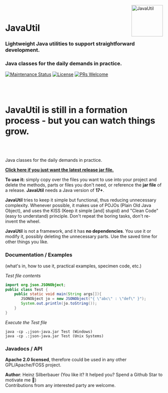 
<img src="https://upload.wikimedia.org/wikipedia/commons/thumb/0/0b/Oxygen480-actions-office-chart-pie.svg/128px-Oxygen480-actions-office-chart-pie.svg.png" 
alt="JavaUtil" align="right" style="right:40px; top:18px; width:100px; border:none;" />

<br />

# JavaUtil 

<h3>Lightweight Java utilities to support straightforward development.</h3>
<h3>Java classes for the daily demands in practice.</h3>

[![Maintenance Status](https://badgen.net/badge/maintenance/active/green)](https://github.com/openworld42/JavaUtil#maintenance-status)
[![License](https://badgen.net/badge/issue/active/blue)](https://github.com/openworld42/JavaUtil/issues)
[![PRs Welcome](https://img.shields.io/badge/PRs-welcome-brightgreen.svg?style=flat-square)](https://makeapullrequest.com) 

<br />
<br />

# JavaUtil is still in a formation process - but you can watch things grow.

<br />
<br />


Java classes for the daily demands in practice. 

**[Click here if you just want the latest release jar file.](https://github.com/openworld42/JavaTemplate/blob/master/template_v1.1.0.jar)**

**To use it:** simply copy over the files you want to use into your project and delete the methods, parts or files you don't need, or reference the **jar file** of a release. **JavaUtil** needs a Java version of **17+**.

**JavaUtil** tries to keep it simple but functional, 
thus reducing unnecessary complexity. Whenever possible, it makes use  of POJOs (Plain Old Java Object), and uses the KISS (Keep it simple [and] stupid) and "Clean Code" (easy to understand) principle. Don't repeat the boring tasks, don't re-invent the wheel. 

**JavaUtil** is not a framework, and it has **no dependencies**. You use it or modify it, possibly deleting the unnecessary parts. Use the saved time for other things you like.

### Documentation / Examples 
(what's in, how to use it, practical examples, specimen code, etc.)

*Test file contents*

```java
import org.json.JSONObject;
public class Test {
    public static void main(String args[]){
       JSONObject jo = new JSONObject("{ \"abc\" : \"def\" }");
       System.out.println(jo.toString());
    }
}
```

*Execute the Test file*

```shell 
java -cp .;json-java.jar Test (Windows)
java -cp .:json-java.jar Test (Unix Systems)
```

### Javadocs / API



**Apache 2.0 licensed**, therefore could be used in any other GPL/Apache/FOSS project.<br />

**Author**: Heinz Silberbauer  (You like it? It helped you? Spend a Github Star to motivate me :whale:)<br />
Contributions from any interested party are welcome.




